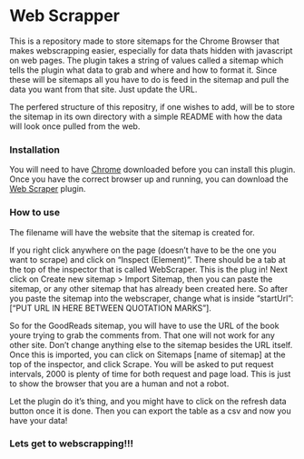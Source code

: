 # Web Scrapper

This is a repository made to store sitemaps for the Chrome Browser that makes webscrapping easier, especially for data thats hidden with javascript on web pages. The plugin takes a string of values called a sitemap which tells the plugin what data to grab and where and how to format it. Since these will be sitemaps all you have to do is feed in the sitemap and pull the data  you want from that site. Just update the URL.

The perfered structure of this repositry, if one wishes to add, will be to store the sitemap in its own directory with a simple README with how the data will look once pulled from the web.

### Installation
You will need to have [Chrome](https://www.google.com/chrome/?brand=CHBD&gclid=Cj0KCQiAheXiBRD-ARIsAODSpWOzmLkpF-4dXwZN7xKLbjCymg2NFrwTPbMZSUchNROTjo-ISWqgzYQaAuS-EALw_wcB&gclsrc=aw.ds) downloaded before you can install this plugin.
Once you have the correct browser up and running, you can download the [Web Scraper](https://chrome.google.com/webstore/detail/web-scraper/jnhgnonknehpejjnehehllkliplmbmhn?hl=en) plugin.

### How to use 
The filename will have the website that the sitemap is created for. 

If you right click anywhere on the page (doesn’t have to be the one you want to scrape) and click on “Inspect (Element)”. There should be a tab at the top of the inspector that is called WebScraper. This is the plug in! Next click on Create new sitemap > Import Sitemap, then you can paste the sitemap, or any other sitemap that has already been created here. So after you paste the sitemap into the webscraper, change what is inside “startUrl”:[“PUT URL IN HERE BETWEEN QUOTATION MARKS”].

So for the GoodReads sitemap, you will have to use the URL of the book youre trying to grab the comments from. That one will not work for any other site. Don’t change anything else to the sitemap besides the URL itself. Once this is imported, you can click on Sitemaps [name of sitemap] at the top of the inspector, and click Scrape. You will be asked to put request intervals, 2000 is plenty of time for both request and page load. This is just to show the browser that you are a human and not a robot.

Let the plugin do it’s thing, and you might have to click on the refresh data button once it is done. Then you can export the table as a csv and now you have your data!

### Lets get to webscrapping!!!
